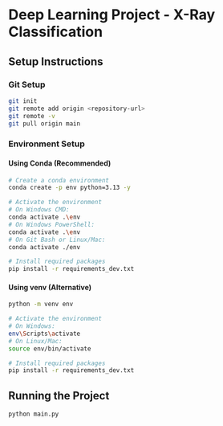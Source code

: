 # Deep Learning Project - X-Ray Classification

## Setup Instructions

### Git Setup
```bash
git init
git remote add origin <repository-url>
git remote -v
git pull origin main
```

### Environment Setup

#### Using Conda (Recommended)
```bash
# Create a conda environment
conda create -p env python=3.13 -y

# Activate the environment
# On Windows CMD:
conda activate .\env
# On Windows PowerShell:
conda activate .\env
# On Git Bash or Linux/Mac:
conda activate ./env

# Install required packages
pip install -r requirements_dev.txt
```

#### Using venv (Alternative)
```bash
python -m venv env

# Activate the environment
# On Windows:
env\Scripts\activate
# On Linux/Mac:
source env/bin/activate

# Install required packages
pip install -r requirements_dev.txt
```

## Running the Project
```bash
python main.py
```



